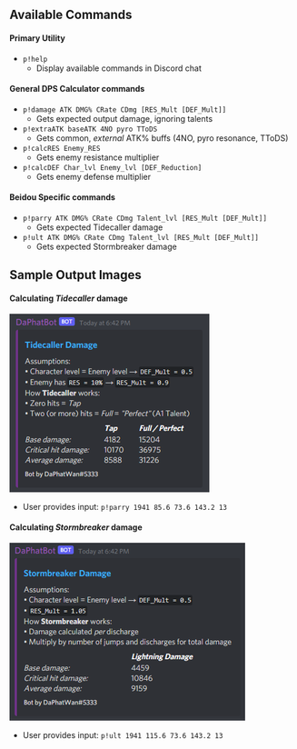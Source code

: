 <!-- Available commands -->
## Available Commands
#### Primary Utility
* `p!help`
  * Display available commands in Discord chat  
#### General DPS Calculator commands
* `p!damage ATK DMG% CRate CDmg [RES_Mult [DEF_Mult]]`
  * Gets expected output damage, ignoring talents
* `p!extraATK baseATK 4NO pyro TToDS`
  * Gets common, *external* ATK% buffs (4NO, pyro resonance, TToDS)
* `p!calcRES Enemy_RES`
  * Gets enemy resistance multiplier
* `p!calcDEF Char_lvl Enemy_lvl [DEF_Reduction]`
  * Gets enemy defense multiplier

#### Beidou Specific commands
* `p!parry ATK DMG% CRate CDmg Talent_lvl [RES_Mult [DEF_Mult]]`
  * Gets expected Tidecaller damage
* `p!ult ATK DMG% CRate CDmg Talent_lvl [RES_Mult [DEF_Mult]]`
  * Gets expected Stormbreaker damage

<!-- Samples -->
## Sample Output Images
#### Calculating *Tidecaller* damage 
![](Images/TidecallerEmbed.png)
* User provides input: `p!parry 1941 85.6 73.6 143.2 13`

#### Calculating *Stormbreaker* damage
![](Images/StormbreakerEmbed.png)
* User provides input: `p!ult 1941 115.6 73.6 143.2 13`